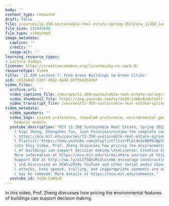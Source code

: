 ```yaml
---
body: ''
content_type: resource
draft: false
file: /courses/11-350-sustainable-real-estate-spring-2023/ocw_11350_lecture07_2023mar02_360p_16_9.mp4
file_size: 222445696
file_type: video/mp4
image_metadata:
  caption: ''
  credit: ''
  image-alt: ''
learning_resource_types:
- Lecture Videos
license: https://creativecommons.org/licenses/by-nc-sa/4.0/
resourcetype: Video
title: '11.350 Lecture 7: From Green Buildings to Green Cities'
uid: cd12a4a2-51bf-45e2-8a42-b6f3b42b43b7
video_files:
  archive_url: ''
  video_captions_file: /courses/11-350-sustainable-real-estate-spring-2023/150uDh5dF6KPSMp2MSITpVPTSttnQ4TpW_transcript.webvtt
  video_thumbnail_file: https://img.youtube.com/vi/Ve3H-CaWOc8/default.jpg
  video_transcript_file: /courses/11-350-sustainable-real-estate-spring-2023/150uDh5dF6KPSMp2MSITpVPTSttnQ4TpW_transcript.pdf
video_metadata:
  video_speakers: ''
  video_tags: stated preference, revealed preference, environmental gentrification,
    hedonic models
  youtube_description: "MIT 11.350 Sustainable Real Estate, Spring 2023\nInstructors:\
    \ Siqi Zheng, Zhengzhen Tan, Juan Palacios\n\nView the complete course (or resource):\
    \ https://ocw.mit.edu/courses/11-350-sustainable-real-estate-spring-2023/\nYouTube\
    \ Playlist: https://www.youtube.com/playlist?list=PLUl4u3cNGP63Np7g0Xtk939LL9OwJ-OuW\n\
    \nIn this video, Prof. Zheng discusses how pricing the environmental features\
    \ of buildings can support decision making.\n\nLicense: Creative Commons BY-NC-SA\n\
    More information at https://ocw.mit.edu/terms\nMore courses at https://ocw.mit.edu\n\
    Support OCW at http://ow.ly/a1If50zVRlQ\n\nWe encourage constructive comments\
    \ and discussion on OCW\u2019s YouTube and other social media channels. Personal\
    \ attacks, hate speech, trolling, and inappropriate comments are not allowed and\
    \ may be removed. More details at https://ocw.mit.edu/comments."
  youtube_id: Ve3H-CaWOc8
---
```

In this video, Prof. Zheng discusses how pricing the environmental features of buildings can support decision making.